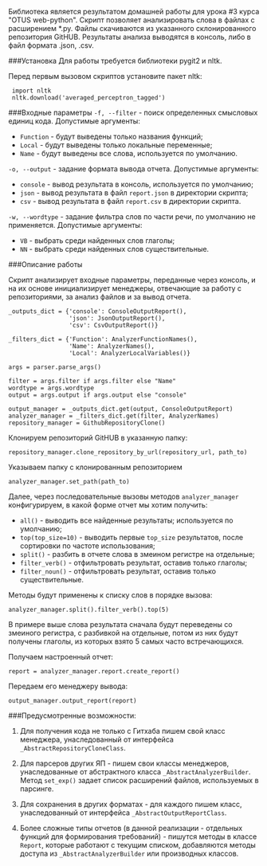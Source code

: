 Библиотека является результатом домашней работы для урока #3 курса "OTUS web-python".
Скрипт позволяет анализировать слова в файлах с расширением *.py. Файлы скачиваются из указанного склонированного репозитория GitHUB. Результаты анализа выводятся в консоль, либо в файл формата .json, .csv.


###Установка
Для работы требуется библиотеки pygit2 и nltk.

Перед первым вызовом скриптов установите пакет nltk:

     import nltk
     nltk.download('averaged_perceptron_tagged')

     
###Входные параметры
`-f, --filter` - поиск определенных смысловых единиц кода. Допустимые аргументы:
* `Function` - будут выведены только названия функций;
* `Local` - будут выведены только локальные переменные;
* `Name` - будут выведены все слова, используется по умолчанию.

`-o, --output` - задание формата вывода отчета. Допустимые аргументы:
* `console` - вывод результата в консоль, используется по умолчанию;
* `json` - вывод результата в файл `report.json` в директории скрипта;
* `csv` - вывод результата в файл `report.csv` в директории скрипта.

`-w, --wordtype` - задание фильтра слов по части речи, по умолчанию не применяется. Допустимые аргументы:
* `VB` - выбрать среди найденных слов глаголы;
* `NN` - выбрать среди найденных слов существительные.
     
###Описание работы

Скрипт анализирует входные параметры, переданные через консоль, и на их основе инициализирует менеджеры, отвечающие за работу с репозиториями, за анализ файлов и за вывод отчета.

    _outputs_dict = {'console': ConsoleOutputReport(),
                     'json': JsonOutputReport(),
                     'csv': CsvOutputReport()}

    _filters_dict = {'Function': AnalyzerFunctionNames(),
                     'Name': AnalyzerNames(),
                     'Local': AnalyzerLocalVariables()}

    args = parser.parse_args()
    
    filter = args.filter if args.filter else "Name"
    wordtype = args.wordtype
    output = args.output if args.output else "console"

    output_manager = _outputs_dict.get(output, ConsoleOutputReport)
    analyzer_manager = _filters_dict.get(filter, AnalyzerNames)
    repository_manager = GithubRepositoryClone()
    
Клонируем репозиторий GitHUB в указанную папку:

    repository_manager.clone_repository_by_url(repository_url, path_to)
    
Указываем папку с клонированным репозиторием

    analyzer_manager.set_path(path_to)
    
Далее, через последовательные вызовы методов `analyzer_manager` конфигурируем, в какой форме отчет мы хотим получить:

* `all()` - выводить все найденные результаты; используется по умолчанию;
* `top(top_size=10)` - выводить первые `top_size` результатов, после сортировки по частоте использования;
* `split()` - разбить в отчете слова в змеином регистре на отдельные;
* `filter_verb()` - отфильтровать результат, оставив только глаголы;
* `filter_noun()` - отфильтровать результат, оставив только существительные.

Методы будут применены к списку слов в порядке вызова:

    analyzer_manager.split().filter_verb().top(5)
В примере выше слова результата сначала будут переведены со змеиного регистра, с разбивкой на отдельные, потом из них будут получены глаголы, из которых взято 5 самых часто встречающихся.

Получаем настроенный отчет:

    report = analyzer_manager.report.create_report()
Передаем его менеджеру вывода:

    output_manager.output_report(report)
    
###Предусмотренные возможности:
1. Для получения кода не только с Гитхаба пишем свой класс менеджера, унаследованный от интерфейса `_AbstractRepositoryCloneClass`.

2. Для парсеров других ЯП - пишем свои классы менеджеров, унаследованные от абстрактного класса `_AbstractAnalyzerBuilder`. Метод `set_exp()` задает список расширений файлов, используемых в парсинге.

3. Для сохранения в других форматах - для каждого пишем класс, унаследованный от интерфейса `_AbstractOutputReportClass`.

4. Более сложные типы отчетов (в данной реализации - отдельных функций для формирования требований) - пишутся методы в классе `Report`, которые работают с текущим списком, добавляются методы доступа из `_AbstractAnalyzerBuilder` или производных классов.